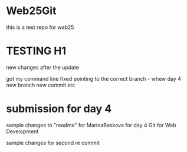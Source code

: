 # Web25Git
this is a test repo for web25
# TESTING H1
new changes after the update

got my command line fixed pointing to the correct branch - whew
day 4 new branch new commit etc

# submission for day 4
sample changes to "readme" for MarinaBaskova for day 4 Git for Web Development

sample changes for second re commit
